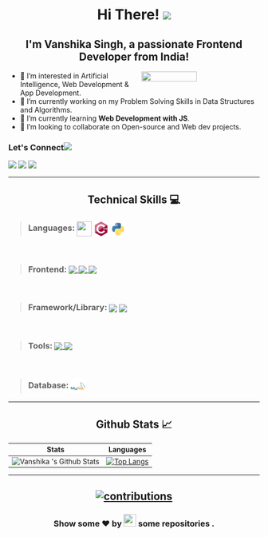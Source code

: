 <div align="center"><h1> Hi There! <img src="https://media.tenor.com/images/f580b40a349dcb2d7cb93573e2329061/tenor.gif" width="50"/>
</h1>
<h2>I'm Vanshika Singh, a passionate Frontend Developer from India!</h2></div>
<img src="https://imgur.com/Z9n1y5S.gif" height=47% width=47% align="right">



- 👀 I’m interested in Artificial Intelligence, Web Development & App Development.
- 🔭 I’m currently working on my Problem Solving Skills in Data Structures and Algorithms.
- 🌱 I’m currently learning **Web Development with JS**.
- 💞️ I’m looking to collaborate on Open-source and Web dev projects.



<h3>Let's Connect<img src='https://raw.githubusercontent.com/ShahriarShafin/ShahriarShafin/main/Assets/handshake.gif' width="80px"></h3>
  
[![](https://img.shields.io/badge/LinkedIn-0077B5?style=for-the-badge&logo=linkedin&logoColor=white)](https://www.linkedin.com/in/vanshika-singh-ba6b15157/) 
[<img src = "https://img.shields.io/badge/instagram-%23E4405F.svg?&style=for-the-badge&logo=instagram&logoColor=white">](https://www.instagram.com/_.vanshee/)
[![](https://img.shields.io/badge/Gmail-D14836?style=for-the-badge&logo=gmail&logoColor=white)](mailto:svanshika549@gmail.com)

***

<!--Technical skills-->
<div align="center"><h2> Technical Skills 💻 </h2> </div>

> ### Languages: <a href="https://www.cprogramming.com/"><img align="center" src="https://upload.wikimedia.org/wikipedia/commons/thumb/1/18/C_Programming_Language.svg/380px-C_Programming_Language.svg.png" width="30" height="30"/></a> <a href="https://www.w3schools.com/cpp/"><img align="center" src="https://raw.githubusercontent.com/devicons/devicon/master/icons/cplusplus/cplusplus-original.svg" alt="cplusplus" width="30" height="30"/></a>  <a href="https://www.python.org"><img align="center" src="https://raw.githubusercontent.com/devicons/devicon/master/icons/python/python-original.svg" alt="python" width="30" height="30"/></a>

<br />

> ### Frontend: <a href="https://developer.mozilla.org/en-US/docs/Web/html"><img align="center"  src="https://img.icons8.com/color/30/000000/html-5--v1.png"/></a><a href="https://developer.mozilla.org/en-US/docs/Web/css"> <img align="center" src="https://img.icons8.com/color/30/000000/css3.png"/></a><a href="https://developer.mozilla.org/en-US/docs/Web/JavaScript"> <img align="center" src="https://img.icons8.com/color/30/4a90e2/javascript--v1.png"/></a>

<br />

>### Framework/Library: <a href="https://reactjs.org/"> <img align="center" src="https://img.icons8.com/officel/30/000000/react.png"/></a> <a href="https://getbootstrap.com/"> <img align="center" src="https://img.icons8.com/color/30/000000/bootstrap.png"/></a> 
<br />

> ### Tools: <a> <img align="center" src="https://img.icons8.com/fluency/30/000000/github.png"/></a><a href="https://code.visualstudio.com/"> <img align="center" src="https://img.icons8.com/fluency/30/000000/visual-studio-code-2019.png"/></a>
<br />

> ### Database: <a href="https://www.mysql.com/"> <img align="center" src="https://raw.githubusercontent.com/devicons/devicon/master/icons/mysql/mysql-original-wordmark.svg" width="30" height="30"/></a> 

***

<!--Github Stats-->
 <div align="center"><h2>Github Stats 📈 </h2>

Stats | Languages
------| ----------
![Vanshika 's Github Stats](https://github-readme-stats.vercel.app/api?username=vanshika-singh518&show_icons=true&theme=midnight-purple&text_color=BD632F) |  [![Top Langs](https://github-readme-stats.vercel.app/api/top-langs/?username=vanshika-singh518&theme=midnight-purple&layout=compact&langs_count=7&text_color=BD632F)](https://github.com/anuraghazra/github-readme-stats)


---
[![contributions](https://activity-graph.herokuapp.com/graph?username=vanshika-singh518&theme=xcode&area=true)](https://github.com/vanshika-singh518)
---
<center>
<h3 align="center">Show some ❤ by <img src="https://imgur.com/o7ncZFp.jpg" height=25px width=25px> some repositories .</h3>
</center>
  
